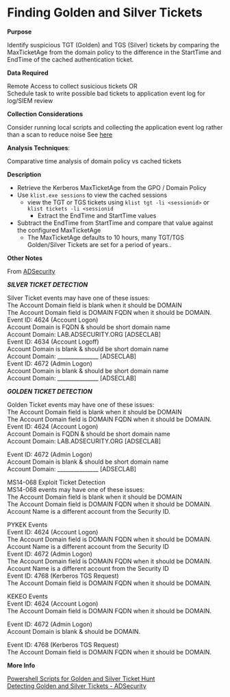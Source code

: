 # Finding Golden and Silver Tickets

**Purpose**

Identify suspicious TGT (Golden) and TGS (Silver) tickets by comparing the MaxTicketAge from the domain policy to the difference in the StartTime and EndTime of the cached authentication ticket.

**Data Required**

Remote Access to collect susicious tickets OR  
Schedule task to write possible bad tickets to application event log for log/SIEM review

**Collection Considerations**

Consider running local scripts and collecting the application event log rather than a scan to reduce noise
See [here](https://github.com/spohara79/TGT---Golden-Silver-Ticket)

**Analysis Techniques**: 

Comparative time analysis of domain policy vs cached tickets

**Description**

* Retrieve the Kerberos MaxTicketAge from the GPO / Domain Policy
* Use `klist.exe sessions` to view the cached sessions
    * view the TGT or TGS tickets using `klist tgt -li <sessionid>` or `klist tickets -li <sessionid`
        * Extract the EndTime and StartTime values
* Subtract the EndTime from StartTime and compare that value against the configured MaxTicketAge
    * The MaxTicketAge defaults to 10 hours, many TGT/TGS Golden/Silver Tickets are set for a period of years..

**Other Notes**    

From [ADSecurity](https://adsecurity.org/?p=1515)

***SILVER TICKET DETECTION***    

Silver Ticket events may have one of these issues:  
The Account Domain field is blank when it should be DOMAIN  
The Account Domain field is DOMAIN FQDN when it should be DOMAIN.  
Event ID: 4624 (Account Logon)  
Account Domain is FQDN & should be short domain name  
Account Domain:        LAB.ADSECURITY.ORG   [ADSECLAB]  
Event ID: 4634 (Account Logoff)  
Account Domain is blank & should be short domain name  
Account Domain:        _______________   [ADSECLAB]  
Event ID: 4672 (Admin Logon)  
Account Domain is blank & should be short domain name  
Account Domain:        _______________   [ADSECLAB]  
 
***GOLDEN TICKET DETECTION***

Golden Ticket events may have one of these issues:  
The Account Domain field is blank when it should be DOMAIN  
The Account Domain field is DOMAIN FQDN when it should be DOMAIN.  
Event ID: 4624 (Account Logon)  
Account Domain is FQDN & should be short domain name  
Account Domain:        LAB.ADSECURITY.ORG   [ADSECLAB]  
   
Event ID: 4672 (Admin Logon)  
Account Domain is blank & should be short domain name  
Account Domain:        _______________   [ADSECLAB]  
  
MS14-068 Exploit Ticket Detection   
MS14-068 events may have one of these issues:  
The Account Domain field is blank when it should be DOMAIN  
The Account Domain field is DOMAIN FQDN when it should be DOMAIN.  
Account Name is a different account from the Security ID.  
  
PYKEK Events  
Event ID: 4624 (Account Logon)  
The Account Domain field is DOMAIN FQDN when it should be DOMAIN.  
Account Name is a different account from the Security ID  
 Event ID: 4672 (Admin Logon)  
The Account Domain field is DOMAIN FQDN when it should be DOMAIN.  
Account Name is a different account from the Security ID  
Event ID: 4768 (Kerberos TGS Request)  
The Account Domain field is DOMAIN FQDN when it should be DOMAIN.  
  
KEKEO Events  
Event ID: 4624 (Account Logon)  
The Account Domain field is DOMAIN FQDN when it should be DOMAIN.  
 
Event ID: 4672 (Admin Logon)  
Account Domain is blank & should be DOMAIN.  
  
Event ID: 4768 (Kerberos TGS Request)  
The Account Domain field is DOMAIN FQDN when it should be DOMAIN.  

**More Info**

[Powershell Scripts for Golden and Silver Ticket Hunt](https://github.com/spohara79/TGT---Golden-Silver-Ticket)  
[Detecting Golden and Silver Tickets - ADSecurity](https://adsecurity.org/?p=1515)
